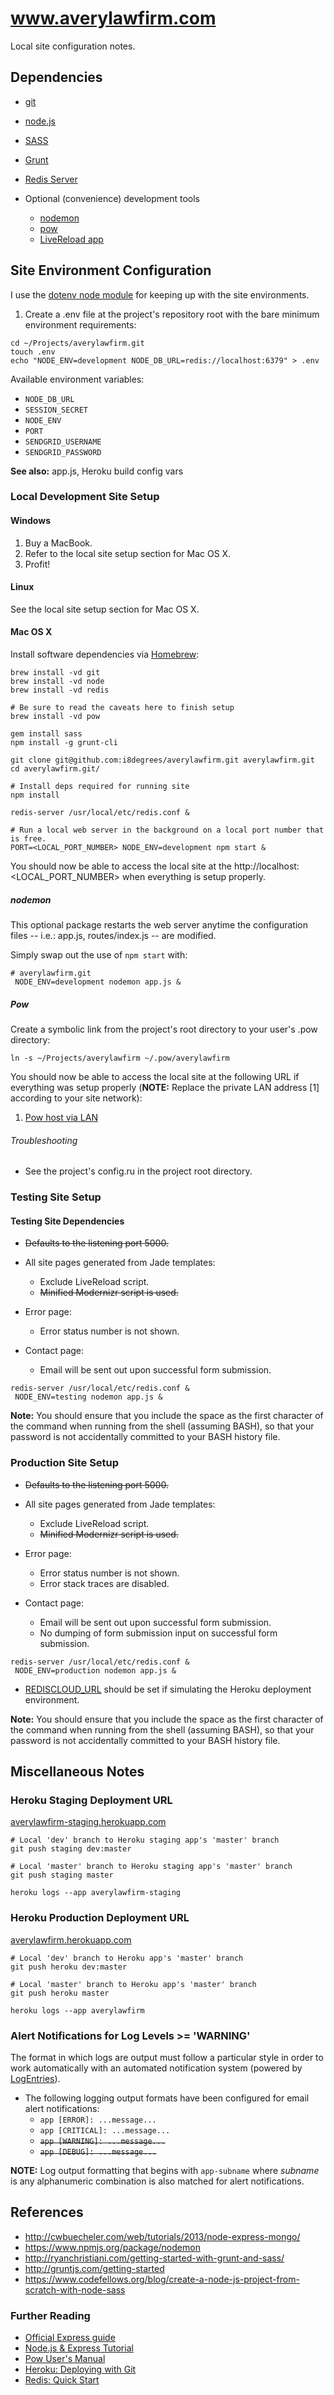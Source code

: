 # www.averylawfirm.com

Local site configuration notes.

## Dependencies

* [git](http://git-scm.com/)
* [node.js](http://nodejs.org/)
* [SASS](http://sass-lang.com/)
* [Grunt](http://gruntjs.com)
* [Redis Server](//redis.io/)

* Optional (convenience) development tools
    * [nodemon](https://www.npmjs.org/package/nodemon)
    * [pow](http://pow.cx/)
    * [LiveReload app](http://go.livereload.com/)

## Site Environment Configuration

I use the [dotenv node module](https://www.npmjs.org/package/dotenv) for keeping up with the site environments.

1. Create a .env file at the project's repository root with the bare minimum environment requirements:

```
cd ~/Projects/averylawfirm.git
touch .env
echo "NODE_ENV=development NODE_DB_URL=redis://localhost:6379" > .env
```

Available environment variables:

* ```NODE_DB_URL```
* ```SESSION_SECRET```
* ```NODE_ENV```
* ```PORT```
* ```SENDGRID_USERNAME```
* ```SENDGRID_PASSWORD```

**See also:** app.js, Heroku build config vars

### Local Development Site Setup

#### Windows

1. Buy a MacBook.
2. Refer to the local site setup section for Mac OS X.
3. Profit!

#### Linux

See the local site setup section for Mac OS X.

#### Mac OS X

Install software dependencies via [Homebrew](http://brew.sh):

```
brew install -vd git 
brew install -vd node 
brew install -vd redis

# Be sure to read the caveats here to finish setup
brew install -vd pow

gem install sass
npm install -g grunt-cli
```

```
git clone git@github.com:i8degrees/averylawfirm.git averylawfirm.git
cd averylawfirm.git/

# Install deps required for running site
npm install

redis-server /usr/local/etc/redis.conf &

# Run a local web server in the background on a local port number that is free.
PORT=<LOCAL_PORT_NUMBER> NODE_ENV=development npm start &
```

You should now be able to access the local site at the http://localhost:<LOCAL_PORT_NUMBER> when everything is setup properly.

##### nodemon

This optional package restarts the web server anytime the configuration files -- i.e.: app.js, routes/index.js -- are modified.

Simply swap out the use of ```npm start``` with:

```
# averylawfirm.git
 NODE_ENV=development nodemon app.js &
```

##### Pow

Create a symbolic link from the project's root directory to your user's .pow directory:

```
ln -s ~/Projects/averylawfirm ~/.pow/averylawfirm
```

You should now be able to access the local site at the following URL if everything was setup properly (**NOTE:** Replace the private LAN address [1] according to your site network):

1. [Pow host via LAN](http://averylawfirm.192.168.15.100.xip.io)

###### Troubleshooting

* See the project's config.ru in the project root directory.

### Testing Site Setup

#### Testing Site Dependencies

* ~~Defaults to the listening port 5000.~~

* All site pages generated from Jade templates:
    * Exclude LiveReload script.
    * ~~Minified Modernizr script is used.~~
    
* Error page:
    * Error status number is not shown.
    
* Contact page:
    * Email will be sent out upon successful form submission.

```
redis-server /usr/local/etc/redis.conf &
 NODE_ENV=testing nodemon app.js &
```

**Note:** You should ensure that you include the space as the first character of the command when running from the shell (assuming BASH), so that your password is not accidentally committed to your BASH history file.

### Production Site Setup

* ~~Defaults to the listening port 5000.~~

* All site pages generated from Jade templates:
    * Exclude LiveReload script.
    * ~~Minified Modernizr script is used.~~
    
* Error page:
    * Error status number is not shown.
    * Error stack traces are disabled.
    
* Contact page:
    * Email will be sent out upon successful form submission.
    * No dumping of form submission input on successful form submission.

```
redis-server /usr/local/etc/redis.conf &
 NODE_ENV=production nodemon app.js &
```

* [REDISCLOUD_URL](https://devcenter.heroku.com/articles/rediscloud) should be set if simulating the Heroku deployment environment.

**Note:** You should ensure that you include the space as the first character of the command when running from the shell (assuming BASH), so that your password is not accidentally committed to your BASH history file.

## Miscellaneous Notes

### Heroku Staging Deployment URL

[averylawfirm-staging.herokuapp.com](http://averylawfirm-staging.herokuapp.com)

```
# Local 'dev' branch to Heroku staging app's 'master' branch
git push staging dev:master

# Local 'master' branch to Heroku staging app's 'master' branch
git push staging master
```

```
heroku logs --app averylawfirm-staging
```

### Heroku Production Deployment URL

[averylawfirm.herokuapp.com](http://averylawfirm.herokuapp.com)

```
# Local 'dev' branch to Heroku app's 'master' branch
git push heroku dev:master

# Local 'master' branch to Heroku app's 'master' branch
git push heroku master
```

```
heroku logs --app averylawfirm
```

### Alert Notifications for Log Levels >= 'WARNING'

The format in which logs are output must follow a particular style in order to 
work automatically with an automated notification system (powered by [LogEntries](https://logentries.com)).

* The following logging output formats have been configured for email alert notifications:
    * ```app [ERROR]: ...message...``` 
    * ```app [CRITICAL]: ...message...```
    * ~~```app [WARNING]: ...message...```~~
    * ~~```app [DEBUG]: ...message...```~~

**NOTE:** Log output formatting that begins with ```app-subname``` where *subname* is any alphanumeric combination is also matched for alert notifications.

## References

* http://cwbuecheler.com/web/tutorials/2013/node-express-mongo/
* https://www.npmjs.org/package/nodemon
* http://ryanchristiani.com/getting-started-with-grunt-and-sass/
* http://gruntjs.com/getting-started
* https://www.codefellows.org/blog/create-a-node-js-project-from-scratch-with-node-sass

### Further Reading

* [Official Express guide](http://expressjs.com/guide.html)
* [Node.js & Express Tutorial](http://shapeshed.com/creating-a-basic-site-with-node-and-express/)
* [Pow User's Manual](http://pow.cx/manual.html)
* [Heroku: Deploying with Git](https://devcenter.heroku.com/articles/git)
* [Redis: Quick Start](http://redis.io/topics/quickstart)
